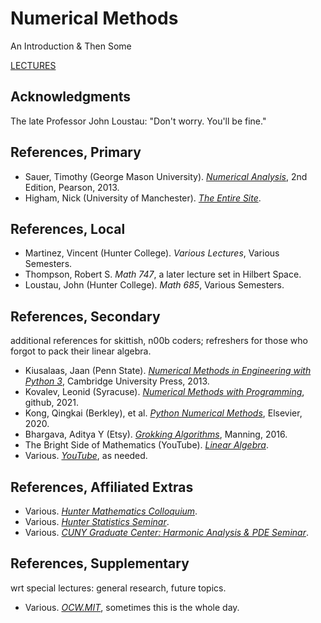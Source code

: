 # Numerical Methods
An Introduction & Then Some

[LECTURES](lectures/)

## Acknowledgments
The late Professor John Loustau: "Don't worry. You'll be fine."

## References, Primary
* Sauer, Timothy (George Mason University). <i>[Numerical Analysis](https://www.pearson.com/en-gb/subject-catalog/p/numerical-analysis-pearson-new-international-edition/P200000005356/9781292036748)</i>, 2nd Edition, Pearson, 2013.
* Higham, Nick (University of Manchester). <i>[The Entire Site](https://nhigham.com/)</i>.

## References, Local
* Martinez, Vincent (Hunter College). <i>Various Lectures</i>, Various Semesters.
* Thompson, Robert S. <i>Math 747</i>, a later lecture set in Hilbert Space.
* Loustau, John (Hunter College). <i>Math 685</i>, Various Semesters.

## References, Secondary
additional references for skittish, n00b coders; refreshers for those who forgot to pack their linear algebra.
* Kiusalaas, Jaan (Penn State). <i>[Numerical Methods in Engineering with Python 3](https://ia902301.us.archive.org/2/items/c-36_20211010/C36.pdf)</i>, Cambridge University Press, 2013.
* Kovalev, Leonid (Syracuse). <i>[Numerical Methods with Programming](https://drlvk.github.io/nm/frontmatter.html)</i>, github, 2021.
* Kong, Qingkai (Berkley), et al. <i>[Python Numerical Methods](https://pythonnumericalmethods.studentorg.berkeley.edu/notebooks/Index.html)</i>, Elsevier, 2020.
* Bhargava, Aditya Y (Etsy). <i>[Grokking Algorithms](https://www.manning.com/books/grokking-algorithms/)</i>, Manning, 2016.
* The Bright Side of Mathematics (YouTube). <i>[Linear Algebra](https://www.youtube.com/watch?v=x2cYoSPGz3o&list=PLBh2i93oe2quLc5zaxD0WHzQTGrXMwAI6)</i>.
* Various. <i>[YouTube](https://www.youtube.com/results?search_query=numerical++methods)</i>, as needed.

## References, Affiliated Extras
* Various. <i>[Hunter Mathematics Colloquium](https://sites.google.com/view/huntercollegemathcolloquium/home)</i>.
* Various. <i>[Hunter Statistics Seminar](http://www.craigmile.com/probstat/)</i>.
* Various. <i>[CUNY Graduate Center: Harmonic Analysis & PDE Seminar](https://sites.google.com/view/cuny-hapde/home)</i>.

## References, Supplementary
wrt special lectures: general research, future topics.
* Various. <i>[OCW.MIT](https://ocw.mit.edu/search/?q=numerical+methods)</i>, sometimes this is the whole day.
